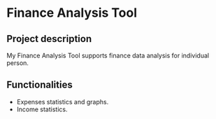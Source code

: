 # Finance Analysis Tool

## Project description

My Finance Analysis Tool supports finance data analysis for individual person.

## Functionalities

- Expenses statistics and graphs.
- Income statistics.
